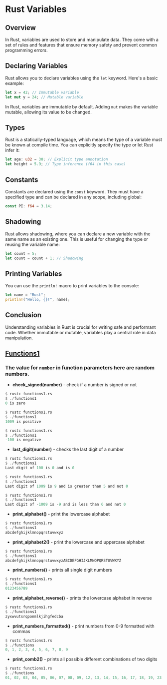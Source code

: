 # Rust Variables

## Overview

In Rust, variables are used to store and manipulate data. They come with a set of rules and features that ensure memory safety and prevent common programming errors.

## Declaring Variables

Rust allows you to declare variables using the `let` keyword. Here's a basic example:

```rust
let x = 42; // Immutable variable
let mut y = 24; // Mutable variable
```

In Rust, variables are immutable by default. Adding `mut` makes the variable mutable, allowing its value to be changed.

## Types
Rust is a statically-typed language, which means the type of a variable must be known at compile time. You can explicitly specify the type or let Rust infer it:

```rust
let age: u32 = 30; // Explicit type annotation
let height = 5.9; // Type inference (f64 in this case)
```

## Constants
Constants are declared using the `const` keyword. They must have a specified type and can be declared in any scope, including global:

```rust
const PI: f64 = 3.14;
```

## Shadowing
Rust allows shadowing, where you can declare a new variable with the same name as an existing one. This is useful for changing the type or reusing the variable name:

```rust
let count = 5;
let count = count + 1; // Shadowing
```

## Printing Variables
You can use the `println!` macro to print variables to the console:

```rust
let name = "Rust";
println!("Hello, {}!", name);
```

## Conclusion
Understanding variables in Rust is crucial for writing safe and performant code. Whether immutable or mutable, variables play a central role in data manipulation.


## [Functions1](./src/functions1.rs)
### The value for `number` in function parameters here are random numbers.
- **check_signed(number)** - check if a number is signed or not
```rust
$ rustc functions1.rs
$ ./functions1
0 is zero

$ rustc functions1.rs
$ ./functions1
1009 is positive

$ rustc functions1.rs
$ ./functions1
-100 is negative
```
- **last_digit(number)** - checks the last digit of a number
```rust
$ rustc functions1.rs
$ ./functions1
Last digit of 100 is 0 and is 0

$ rustc functions1.rs
$ ./functions1
Last digit of 1009 is 9 and is greater than 5 and not 0

$ rustc functions1.rs
$ ./functions1
Last digit of -1009 is -9 and is less than 6 and not 0
```

- **print_alphabet()** - print the lowercase alphabet
```rust
$ rustc functions1.rs
$ ./functions1
abcdefghijklmnopqrstuvwxyz
```

- **print_alphabet2()** - print the lowercase and uppercase alphabet
```rust
$ rustc functions1.rs
$ ./functions1
abcdefghijklmnopqrstuvwxyzABCDEFGHIJKLMNOPQRSTUVWXYZ
```
- **print_numbers()** - prints all single digit numbers
```rust
$ rustc functions1.rs
$ ./functions1
0123456789
```

- **print_alphabet_reverse()** - prints the lowercase alphabet in reverse
```rust
$ rustc functions1.rs
$ ./functions1
zyxwvutsrqponmlkjihgfedcba
```

- **print_numbers_formatted()** - print numbers from 0-9 formatted with commas
```rust
$ rustc functions1.rs
$ ./functions
0, 1, 2, 3, 4, 5, 6, 7, 8, 9
```

- **print_comb2()** - prints all possible different combinations of two digits
```rust
$ rustc functions1.rs
$ ./functions
01, 02, 03, 04, 05, 06, 07, 08, 09, 12, 13, 14, 15, 16, 17, 18, 19, 23, 24, 25, 26, 27, 28, 29, 34, 35, 36, 37, 38, 39, 45, 46, 47, 48, 49, 56, 57, 58, 59, 67, 68, 69, 78, 79, 89
```
